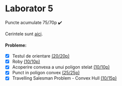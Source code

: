 # Laborator 5

Puncte acumulate 75/70p ✔️

Cerintele sunt [aici](https://github.com/crime-story/University-Materials/blob/main/Anul%202/Semestrul%202/AA/Teme/Tema%203/Tasks.pdf).

#### Probleme:
- [x] Testul de orientare [(20/20p)](https://github.com/crime-story/University-Materials/blob/main/Anul%202/Semestrul%202/AA/Teme/Tema%203/Testul%20de%20orientare/solution.cpp)
- [x] Roby [(10/10p)](https://github.com/crime-story/University-Materials/blob/main/Anul%202/Semestrul%202/AA/Teme/Tema%203/Roby/solution.cpp)
- [x] Acoperire convexa a unui poligon stelat [(10/10p)](https://github.com/crime-story/University-Materials/blob/main/Anul%202/Semestrul%202/AA/Teme/Tema%203/Acoperire%20convexa%20a%20unui%20poligon%20stelat/solution.py)
- [x] Punct in poligon convex [(25/25p)](https://github.com/crime-story/University-Materials/blob/main/Anul%202/Semestrul%202/AA/Teme/Tema%203/Punct%20in%20poligon%20convex/solution.py)
- [x] Travelling Salesman Problem - Convex Hull [(10/15p)](https://github.com/crime-story/University-Materials/blob/main/Anul%202/Semestrul%202/AA/Teme/Tema%203/Travelling%20Salesman%20Problem%20-%20Convex%20Hull/solution.py)
